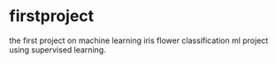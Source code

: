 # firstproject
the first project on machine learning iris flower classification ml project using supervised learning.
